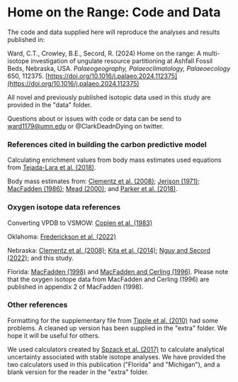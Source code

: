 # Home on the Range: Code and Data

The code and data supplied here will reproduce the analyses and results published in:

Ward, C.T., Crowley, B.E., Secord, R. (2024) Home on the range: A multi-isotope investigation of ungulate resource partitioning at Ashfall Fossil Beds, Nebraska, USA. _Palaeogeography, Palaeoclimatology, Palaeoecology_ 650, 112375. [https://doi.org/10.1016/j.palaeo.2024.112375](https://doi.org/10.1016/j.palaeo.2024.112375)

All novel and previously published isotopic data used in this study are provided in the "data" folder. 

Questions about or issues with code or data can be send to ward1179@umn.edu or @ClarkDeadnDying on twitter.

### __References cited in building the carbon predictive model__
Calculating enrichment values from body mass estimates used equations from [Tejada-Lara et al. (2018)](http://dx.doi.org/10.1098/rspb.2018.1020).

Body mass estimates from: [Clementz et al. (2008)](https://doi.org/10.2110/palo.2007.p07-054r);
[Jerison (1971)](https://doi.org/10.1086/282720);
[MacFadden (1986)](https://doi.org/10.1017/S0094837300003109);
[Mead (2000)](https://doi.org/10.1666/0094-8373(2000)026<0689:SDAPIT>2.0.CO;2); and
[Parker et al. (2018)](https://doi.org/10.1016/j.palaeo.2018.07.017).

### __Oxygen isotope data references__
Converting VPDB to VSMOW: [Coplen et al. (1983)](https://doi.org/10.1038/302236a0)

Oklahoma: [Frederickson et al. (2022)](https://doi.org/10.4202/app.00941.2021)

Nebraska: 
[Clementz et al. (2008)](https://doi.org/10.2110/palo.2007.p07-054r);
[Kita et al. (2014)](https://doi.org/10.1016/j.palaeo.2014.02.013);
[Nguy and Secord (2022)](https://doi.org/10.1016/j.palaeo.2022.110929); and this study. 

Florida: 
[MacFadden (1998)](https://doi.org/10.1666/0094-8373(1998)024[0274:TOTRIE]2.3.CO;2) and 
[MacFadden and Cerling (1996)](https://doi.org/10.1080/02724634.1996.10011288). Please note that the oxygen isotope data from MacFadden and Cerling (1996) are published in appendix 2 of MacFadden (1998). 

### __Other references__

Formatting for the supplementary file from [Tipple et al. (2010)](https://doi.org/10.1029/2009PA001851) had some problems. A cleaned up version has been supplied in the "extra" folder. We hope it will be useful for others.

We used calculators created by [Spzack et al. (2017)](https://doi.org/10.1016/j.jasrep.2017.05.007) to calculate analytical uncertainty associated with stable isotope analyses. We have provided the two calculators used in this publication ("Florida" and "Michigan"), and a blank version for the reader in the "extra" folder. 

